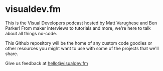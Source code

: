 # visualdev.fm

This is the Visual Developers podcast hosted by Matt Varughese and Ben Parker! From maker interviews to tutorials and more, we're here to talk about all things no-code.

This Github repository will be the home of any custom code goodies or other resources you might want to use with some of the projects that we'll share.

Give us feedback at [hello@visualdev.fm](mailto:hello@visualdev.fm)

